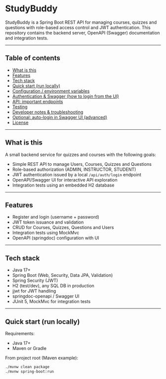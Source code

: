 # StudyBuddy

StudyBuddy is a Spring Boot REST API for managing courses, quizzes and questions with role-based access control and JWT authentication. This repository contains the backend server, OpenAPI (Swagger) documentation and integration tests.

---

## Table of contents

- [What is this](#what-is-this)
- [Features](#features)
- [Tech stack](#tech-stack)
- [Quick start (run locally)](#quick-start-run-locally)
- [Configuration / environment variables](#configuration--environment-variables)
- [Authentication & Swagger (how to login from the UI)](#authentication--swagger-how-to-login-from-the-ui)
- [API: important endpoints](#api-important-endpoints)
- [Testing](#testing)
- [Developer notes & troubleshooting](#developer-notes--troubleshooting)
- [Optional: auto-login in Swagger UI (advanced)](#optional-auto-login-in-swagger-ui-advanced)
- [License](#license)

---

## What is this

A small backend service for quizzes and courses with the following goals:

- Simple REST API to manage Users, Courses, Quizzes and Questions
- Role-based authorization (ADMIN, INSTRUCTOR, STUDENT)
- JWT authentication issued by a local `/api/auth/login` endpoint
- OpenAPI/Swagger UI for interactive API exploration
- Integration tests using an embedded H2 database

---

## Features

- Register and login (username + password)
- JWT token issuance and validation
- CRUD for Courses, Quizzes, Questions and Users
- Integration tests using MockMvc
- OpenAPI (springdoc) configuration with UI

---

## Tech stack

- Java 17+
- Spring Boot (Web, Security, Data JPA, Validation)
- Spring Security (JWT)
- H2 (test/dev), any SQL DB in production
- jjwt for JWT handling
- springdoc-openapi / Swagger UI
- JUnit 5, MockMvc for integration tests

---

## Quick start (run locally)

Requirements:

- Java 17+
- Maven or Gradle

From project root (Maven example):

```bash
./mvnw clean package
./mvnw spring-boot:run
